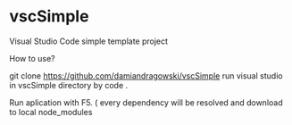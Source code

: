 # vscSimple
Visual Studio Code simple template project

How to use?

git clone https://github.com/damiandragowski/vscSimple
run visual studio in vscSimple directory by
code .

Run aplication with F5. ( every dependency will be resolved and download to local node_modules 
